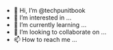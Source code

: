 - 👋 Hi, I’m @techpunitbook
- 👀 I’m interested in ...
- 🌱 I’m currently learning ...
- 💞️ I’m looking to collaborate on ...
- 📫 How to reach me ...

<!---
techpunitbook/techpunitbook is a ✨ special ✨ repository because its `README.md` (this file) appears on your GitHub profile.
You can click the Preview link to take a look at your changes.
--->
